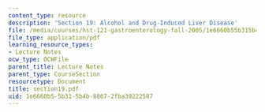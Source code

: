 ```yaml
---
content_type: resource
description: 'Section 19: Alcohol and Drug-Induced Liver Disease'
file: /media/courses/hst-121-gastroenterology-fall-2005/1e6660b55b315b4b88672fba39222587_section19.pdf
file_type: application/pdf
learning_resource_types:
- Lecture Notes
ocw_type: OCWFile
parent_title: Lecture Notes
parent_type: CourseSection
resourcetype: Document
title: section19.pdf
uid: 1e6660b5-5b31-5b4b-8867-2fba39222587
---
```

